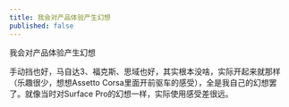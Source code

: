 ```yaml
---
title: 我会对产品体验产生幻想
published: false
---
```

我会对产品体验产生幻想

手动挡也好，马自达3、福克斯、思域也好，其实根本没啥，实际开起来就那样（乐趣很少，想想Assetto Corsa里面开前驱车的感受），全是我自己的幻想罢了。就像当时对Surface Pro的幻想一样，实际使用感受差很远。
